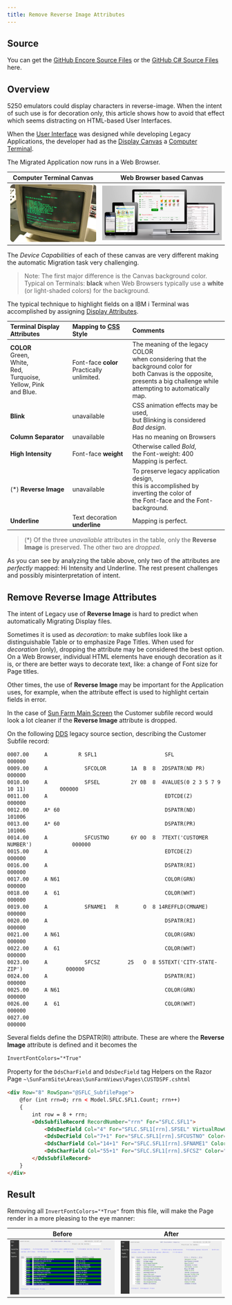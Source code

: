 ```yaml
---
title: Remove Reverse Image Attributes 
---
```

## Source

You can get the [GitHub Encore Source Files](https://github.com/asnaqsys-examples/sunfarm-encore) or the [GitHub C# Source Files](https://github.com/asnaqsys-examples/sunfarm-csharp) here.

## Overview

5250 emulators could display characters in reverse-image. When the intent of such use is for decoration only, this article shows how to avoid that effect which seems distracting on HTML-based User Interfaces.

When the [User Interface](https://en.wikipedia.org/wiki/User_interface) was designed while developing Legacy Applications, the developer had as the [Display Canvas](https://en.wikipedia.org/wiki/Canvas_(GUI)) a [Computer Terminal](https://en.wikipedia.org/wiki/Computer_terminal).

The Migrated Application now runs in a Web Browser.


| Computer Terminal Canvas | Web Browser based Canvas |
| :-: | :-: |
| ![Legacy Customer Inquiry Screen](./images/ibm-terminal.png) | ![Migrated Customer Inquiry Screen](./images/web-based-application.png) |

The *Device Capabilities* of each of these canvas are very different making the automatic Migration task very challenging.

>Note: The first major difference is the Canvas background color. Typical on Terminals: **black** when Web Browsers typically use a **white** (or light-shaded colors) for the background.

The typical technique to highlight fields on a IBM i Terminal was accomplished by assigning [Display Attributes](https://www.ibm.com/docs/en/i/7.5?topic=80-dspatr-display-attribute-keyword-display-files).

| Terminal Display Attributes | Mapping to [CSS](https://developer.mozilla.org/en-US/docs/Learn/CSS/First_steps/What_is_CSS) Style | Comments |
|  :- | :- | :- |
| **COLOR**<br>Green,<br> White,<br> Red,<br> Turquoise,<br> Yellow, Pink<br> and Blue. | Font-face **color**<br>Practically unlimited.| The meaning of the legacy COLOR<br> when considering that the background color for<br> both Canvas is the opposite,<br> presents a big challenge while<br> attempting to automatically map.|
| **Blink** |  unavailable | CSS animation effects may be used,<br> but Blinking is considered<br> *Bad design*. |
| **Column Separator** | unavailable | Has no meaning on Browsers |
| **High Intensity** | Font-face **weight** | Otherwise called *Bold*,<br>the Font-weight: 400<br> Mapping is perfect.|
| (*) **Reverse Image** | unavailable | To preserve legacy application design,<br> this is accomplished by inverting the color of<br> the Font-face and the Font-background.|
| **Underline** |  Text decoration **underline** | Mapping is perfect. |

>(\*) Of the three *unavailable* attributes in the table, only the **Reverse Image** is preserved. The other two are *dropped*.

As you can see by analyzing the table above, only two of the attributes are *perfectly* mapped: Hi Intensity and Underline. The rest present challenges and possibly misinterpretation of intent.

## Remove Reverse Image Attributes

The intent of Legacy use of **Reverse Image** is hard to predict when automatically Migrating Display files.

Sometimes it is used as *decoration*: to make subfiles look like a distinguishable Table or to emphasize Page Titles. When used for *decoration* (only), dropping the attribute may be considered the best option. On a Web Browser, individual HTML elements have enough decoration as it is, or there are better ways to decorate text, like: a change of Font size for Page titles.

Other times, the use of **Reverse Image** may be important for the Application uses, for example, when the attribute effect is used to highlight certain fields in error.

In the case of [Sun Farm Main Screen](/examples/sunfarm/sunfarm.html#main-screen) the Customer subfile record would look a lot cleaner if the **Reverse Image** attribute is dropped.

On the following [DDS](https://www.ibm.com/docs/en/i/7.5?topic=dds-display-files) legacy source section, describing the Customer Subfile record:

```
0007.00     A          R SFL1                      SFL                                 000000
0009.00     A            SFCOLOR        1A  B  8  2DSPATR(ND PR)                       000000
0010.00     A            SFSEL          2Y 0B  8  4VALUES(0 2 3 5 7 9 10 11)           000000
0011.00     A                                      EDTCDE(Z)                           000000
0012.00     A* 60                                  DSPATR(ND)                          101006
0013.00     A* 60                                  DSPATR(PR)                          101006
0014.00     A            SFCUSTNO       6Y 0O  8  7TEXT('CUSTOMER NUMBER')             000000
0015.00     A                                      EDTCDE(Z)                           000000
0016.00     A                                      DSPATR(RI)                          000000
0017.00     A N61                                  COLOR(GRN)                          000000
0018.00     A  61                                  COLOR(WHT)                          000000
0019.00     A            SFNAME1   R        O  8 14REFFLD(CMNAME)                      000000
0020.00     A                                      DSPATR(RI)                          000000
0021.00     A N61                                  COLOR(GRN)                          000000
0022.00     A  61                                  COLOR(WHT)                          000000
0023.00     A            SFCSZ         25   O  8 55TEXT('CITY-STATE-ZIP')              000000
0024.00     A                                      DSPATR(RI)                          000000
0025.00     A N61                                  COLOR(GRN)                          000000
0026.00     A  61                                  COLOR(WHT)                          000000
0027.00                                                                                000000
```

Several fields define the DSPATR(RI) attribute. These are where the **Reverse Image** attribute is defined and it becomes the 

```html
InvertFontColors="*True"
```

Property for the `DdsCharField` and `DdsDecField` tag Helpers on the Razor Page `~\SunFarmSite\Areas\SunFarmViews\Pages\CUSTDSPF.cshtml`

```html
<div Row="8" RowSpan="@SFLC_SubfilePage">
    @for (int rrn=0; rrn < Model.SFLC.SFL1.Count; rrn++)
    {
        int row = 8 + rrn;
        <DdsSubfileRecord RecordNumber="rrn" For="SFLC.SFL1">
            <DdsDecField Col="4" For="SFLC.SFL1[rrn].SFSEL" VirtualRowCol="@row,4" EditCode="Z" ValuesText="'0','2','3','5','7','9','10','11'" tabIndex=@pageTabIndex++ />
            <DdsDecField Col="7+1" For="SFLC.SFL1[rrn].SFCUSTNO" Color="Green : !61 , DarkBlue : 61" InvertFontColors="*True" EditCode="Z" Comment="CUSTOMER NUMBER" />
            <DdsCharField Col="14+1" For="SFLC.SFL1[rrn].SFNAME1" Color="Green : !61 , DarkBlue : 61" InvertFontColors="*True" />
            <DdsCharField Col="55+1" For="SFLC.SFL1[rrn].SFCSZ" Color="Green : !61 , DarkBlue : 61" InvertFontColors="*True" Comment="CITY-STATE-ZIP" />
        </DdsSubfileRecord>
    }
</div>
```

## Result

Removing all `InvertFontColors="*True"` from this file, will make the Page render in a more pleasing to the eye manner:

| Before | After |
| :-: | :-: |
| ![Before](./images/migrated-customer-inquiry.png) | ![After](./images/migrated-customer-inquiry-no-reverse-image.png) |


